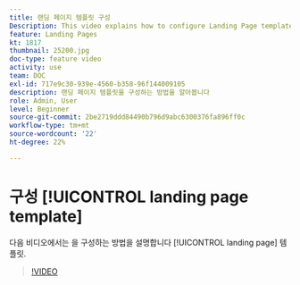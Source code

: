 ```yaml
---
title: 랜딩 페이지 템플릿 구성
Description: This video explains how to configure Landing Page templates in Adobe Campaign Standard.
feature: Landing Pages
kt: 1817
thumbnail: 25200.jpg
doc-type: feature video
activity: use
team: DOC
exl-id: 717e9c30-939e-4560-b358-96f144009105
description: 랜딩 페이지 템플릿을 구성하는 방법을 알아봅니다
role: Admin, User
level: Beginner
source-git-commit: 2be2719ddd84490b796d9abc6300376fa896ff0c
workflow-type: tm+mt
source-wordcount: '22'
ht-degree: 22%

---
```


# 구성 [!UICONTROL landing page template]

다음 비디오에서는 을 구성하는 방법을 설명합니다 [!UICONTROL landing page] 템플릿.

>[!VIDEO](https://video.tv.adobe.com/v/25200/?quality=12)
